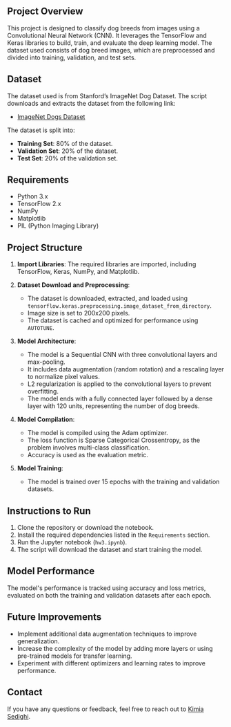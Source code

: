 ## Project Overview

This project is designed to classify dog breeds from images using a Convolutional Neural Network (CNN). It leverages the TensorFlow and Keras libraries to build, train, and evaluate the deep learning model. The dataset used consists of dog breed images, which are preprocessed and divided into training, validation, and test sets.

## Dataset

The dataset used is from Stanford’s ImageNet Dog Dataset. The script downloads and extracts the dataset from the following link:
- [ImageNet Dogs Dataset](http://vision.stanford.edu/aditya86/ImageNetDogs/images.tar)

The dataset is split into:
- **Training Set**: 80% of the dataset.
- **Validation Set**: 20% of the dataset.
- **Test Set**: 20% of the validation set.

## Requirements

- Python 3.x
- TensorFlow 2.x
- NumPy
- Matplotlib
- PIL (Python Imaging Library)

## Project Structure

1. **Import Libraries**: The required libraries are imported, including TensorFlow, Keras, NumPy, and Matplotlib.
   
2. **Dataset Download and Preprocessing**:
   - The dataset is downloaded, extracted, and loaded using `tensorflow.keras.preprocessing.image_dataset_from_directory`.
   - Image size is set to 200x200 pixels.
   - The dataset is cached and optimized for performance using `AUTOTUNE`.
   
3. **Model Architecture**:
   - The model is a Sequential CNN with three convolutional layers and max-pooling.
   - It includes data augmentation (random rotation) and a rescaling layer to normalize pixel values.
   - L2 regularization is applied to the convolutional layers to prevent overfitting.
   - The model ends with a fully connected layer followed by a dense layer with 120 units, representing the number of dog breeds.

4. **Model Compilation**:
   - The model is compiled using the Adam optimizer.
   - The loss function is Sparse Categorical Crossentropy, as the problem involves multi-class classification.
   - Accuracy is used as the evaluation metric.

5. **Model Training**:
   - The model is trained over 15 epochs with the training and validation datasets.

## Instructions to Run

1. Clone the repository or download the notebook.
2. Install the required dependencies listed in the `Requirements` section.
3. Run the Jupyter notebook (`hw3.ipynb`).
4. The script will download the dataset and start training the model.

## Model Performance

The model's performance is tracked using accuracy and loss metrics, evaluated on both the training and validation datasets after each epoch.

## Future Improvements

- Implement additional data augmentation techniques to improve generalization.
- Increase the complexity of the model by adding more layers or using pre-trained models for transfer learning.
- Experiment with different optimizers and learning rates to improve performance.

## Contact

If you have any questions or feedback, feel free to reach out to [Kimia Sedighi](mailto:kimiasedighi2000@gmail.com).
